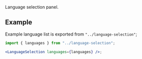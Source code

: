 Language selection panel.

## Example

Example language list is exported from `"../language-selection"`;

```jsx
import { languages } from "../language-selection";

<LanguageSelection languages={languages} />;
```
